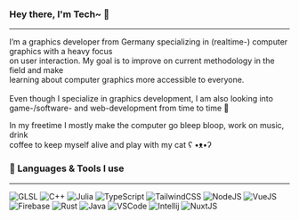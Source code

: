 
### Hey there, I'm Tech~ 👋
---
I’m a graphics developer from Germany specializing in (realtime-) computer graphics with a heavy focus <br>
on user interaction. My goal is to improve on current methodology in the field and make <br>
learning about computer graphics more accessible to everyone. <br>
<br>
Even though I specialize in graphics development, I am also looking into <br>
game-/software- and web-development from time to time 👾 

In my freetime I mostly make the computer go bleep bloop, work on music, drink <br>
coffee to keep myself alive and play with my cat  ʕ •ᴥ•ʔ

### 🌱 Languages & Tools I use
---
![GLSL](https://img.shields.io/badge/-GLSL-black?style=flat-square&logo=opengl) ![C++](https://img.shields.io/badge/C++-black.svg?style=flat-square&logo=c%2B%2B) ![Julia](https://img.shields.io/badge/Julia-black.svg?style=flat-square&logo=julia) ![TypeScript](https://img.shields.io/badge/-TypeScript-black?style=flat-square&logo=typescript) ![TailwindCSS](https://img.shields.io/badge/-TailwindCSS-black?style=flat-square&logo=tailwindcss) ![NodeJS](https://img.shields.io/badge/-NodeJS-black?style=flat-square&logo=node.js) ![VueJS](https://img.shields.io/badge/-Vue-black?style=flat-square&logo=vue.js) ![Firebase](https://img.shields.io/badge/-Firebase-black?style=flat-square&logo=firebase) ![Rust](https://img.shields.io/badge/-Rust-black?style=flat-square&logo=rust ) ![Java](https://img.shields.io/badge/-Java-black?style=flat-square&logo=oracle) ![VSCode](https://img.shields.io/badge/-VSCode-black?style=flat-square&logo=visualstudiocode) ![Intellij](https://img.shields.io/badge/-Intellij-black?style=flat-square&logo=jetbrains) ![NuxtJS](https://img.shields.io/badge/-NuxtJS-black?style=flat-square&logo=nuxt.js)
